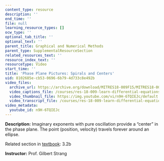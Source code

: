 ```yaml
---
content_type: resource
description: ''
end_time: ''
file: null
learning_resource_types: []
ocw_type: ''
optional_tab_title: ''
optional_text: ''
parent_title: Graphical and Numerical Methods
parent_type: SupplementalResourceSection
related_resources_text: ''
resource_index_text: ''
resourcetype: Video
start_time: ''
title: 'Phase Plane Pictures: Spirals and Centers'
uid: 8102685e-cb53-0696-6b79-4d733c8e492b
video_files:
  archive_url: https://archive.org/download/MITRES18-009F15/MITRES18-009F15_3_2b_SpiralsCenters_300k.mp4
  video_captions_file: /courses/res-18-009-learn-differential-equations-up-close-with-gilbert-strang-and-cleve-moler-fall-2015/b1349edf649854059099db7bba728225_n9H-6TQIEJc.vtt
  video_thumbnail_file: https://img.youtube.com/vi/n9H-6TQIEJc/default.jpg
  video_transcript_file: /courses/res-18-009-learn-differential-equations-up-close-with-gilbert-strang-and-cleve-moler-fall-2015/cc06bb60573376a3c85e01eb53090ec2_n9H-6TQIEJc.pdf
video_metadata:
  youtube_id: n9H-6TQIEJc
---
```


**Description:** Imaginary exponents with pure oscillation provide a “center” in the phase plane. The point (position, velocity) travels forever around an ellipse.

Related section in [textbook](http://www-math.mit.edu/~gs/dela/): 3.2b

**Instructor:** Prof. Gilbert Strang



